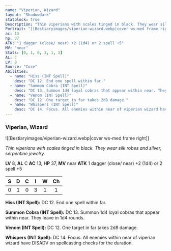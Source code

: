 ```yaml
---
name: "Viperian, Wizard"
layout: "Shadowdark"
statblock: true
Description: "Thin viperians with scales tinged in black. They wear silk robes and silver, serpentine jewelry."
Portrait: "[[Bestiaryimages/viperian-wizard.webp|cover ws-med frame right]]"
ac: 13
hp: 37
ATK: "1 dagger (close/ near) +2 (1d4) or 2 spell +5"
MV: "near"
Stats: [0, 1, 0, 3, 1, 1]
AL: C
LV: 8
Source: "Core"
Abilities:
  - name: "Hiss (INT Spell)"
    desc: "DC 12. End one spell within far."
  - name: "Summon Cobra (INT Spell)"
    desc: "DC 13. Summon 1d4 loyal cobras that appear within near. They leave in 1d4 rounds."
  - name: "Venom (INT Spell)"
    desc: "DC 12. One target in far takes 2d8 damage."
  - name: "Whispers (INT Spell)"
    desc: "DC 14. Focus. All enemies within near of viperian wizard have DISADV on spellcasting checks for the duration."
---
```


### Viperian, Wizard

![[Bestiaryimages/viperian-wizard.webp|cover ws-med frame right]]

_Thin viperians with scales tinged in black. They wear silk robes and silver, serpentine jewelry._

**LV** 8, **AL** C
**AC** 13, **HP** 37, **MV** near
**ATK** 1 dagger (close/ near) +2 (1d4) or 2 spell +5

|  S  |  D  |  C  |  I  |  W  |  Ch  |
|:---:|:---:|:---:|:---:|:---:|:----:|
| 0 | 1 | 0 | 3 | 1 | 1 |

**Hiss (INT Spell):** DC 12. End one spell within far.

**Summon Cobra (INT Spell):** DC 13. Summon 1d4 loyal cobras that appear within near. They leave in 1d4 rounds.

**Venom (INT Spell):** DC 12. One target in far takes 2d8 damage.

**Whispers (INT Spell):** DC 14. Focus. All enemies within near of viperian wizard have DISADV on spellcasting checks for the duration.

